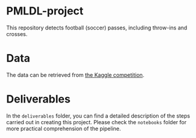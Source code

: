 # PMLDL-project
This repository detects football (soccer) passes, including throw-ins and crosses. 

# Data
The data can be retrieved from [the Kaggle competition](https://www.kaggle.com/competitions/dfl-bundesliga-data-shootout/overview).

# Deliverables
In the `deliverables` folder, you can find a detailed description of the steps carried out in creating this project. Please check the `notebooks` folder for more practical comprehension of the pipeline.

